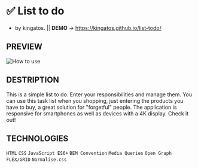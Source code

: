 # ✅ List to do                                              
- by kingatos. || **DEMO**  -> https://kingatos.github.io/list-todo/
## PREVIEW
![How to use](https://i.ibb.co/fkkXjYC/listTodo.gif)
## DESTRIPTION
This is a simple list to do. Enter your responsibilities and manage them. You can use this task list when you shopping, just entering the products you have to buy, a great solution for "forgetful" people. The application is responsive for smartphones as well as devices with a 4K display. Check it out!
## TECHNOLOGIES
 `HTML` `CSS` `JavaScript ES6+` `BEM Convention` `Media Queries` `Open Graph` `FLEX/GRID` `Normalise.css`

